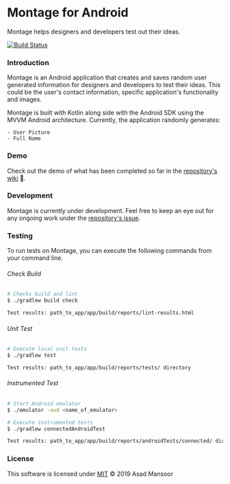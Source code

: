 # Montage for Android
Montage helps designers and developers test out their ideas.

[![Build Status](https://travis-ci.com/asadmansr/montage-android.svg?branch=master)](https://travis-ci.com/asadmansr/montage-android)

### Introduction
Montage is an Android application that creates and saves random user generated information for designers and developers to test their ideas. This could be the user's contact information, specific application's functionality and images.

Montage is built with Kotlin along side with the Android SDK using the MVVM Android architecture. Currently, the application randomly generates:

```
- User Picture
- Full Name
```

### Demo
Check out the demo of what has been completed so far in the [repository's wiki](https://github.com/asadmansr/montage-android/wiki/Demo) :rocket:.

### Development
Montage is currently under development. Feel free to keep an eye out for any ongoing work under the [repository's issue](https://github.com/asadmansr/montage-android/issues).

### Testing
To run tests on Montage, you can execute the following commands from your command line.

###### Check Build
```bash
# Checks build and lint
$ ./gradlew build check

Test results: path_to_app/app/build/reports/lint-results.html
```

###### Unit Test
```bash
# Execute local unit tests
$ ./gradlew test

Test results: path_to_app/app/build/reports/tests/ directory
```

###### Instrumented Test
```bash
# Start Android emulator
$ ./emulator -avd <name_of_emulator>

# Execute instrumented tests
$ ./gradlew connectedAndroidTest

Test results: path_to_app/app/build/reports/androidTests/connected/ directory
```

### License
This software is licensed under [MIT](https://github.com/asadmansr/montage-android/blob/master/LICENSE.md) © 2019 Asad Mansoor
